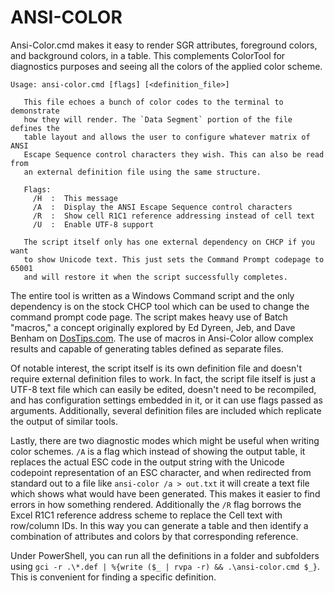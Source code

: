 # ANSI-COLOR

Ansi-Color.cmd makes it easy to render SGR attributes, foreground colors, and background colors, in a table. This complements ColorTool for diagnostics purposes and seeing all the colors of the applied color scheme.

```plain
Usage: ansi-color.cmd [flags] [<definition_file>]

   This file echoes a bunch of color codes to the terminal to demonstrate
   how they will render. The `Data Segment` portion of the file defines the
   table layout and allows the user to configure whatever matrix of ANSI
   Escape Sequence control characters they wish. This can also be read from
   an external definition file using the same structure.

   Flags:
     /H  :  This message
     /A  :  Display the ANSI Escape Sequence control characters
     /R  :  Show cell R1C1 reference addressing instead of cell text
     /U  :  Enable UTF-8 support

   The script itself only has one external dependency on CHCP if you want
   to show Unicode text. This just sets the Command Prompt codepage to 65001
   and will restore it when the script successfully completes.
   ```

   The entire tool is written as a Windows Command script and the only dependency is on the stock CHCP tool which can be used to change the command prompt code page. The script makes heavy use of Batch "macros," a concept originally explored by Ed Dyreen, Jeb, and Dave Benham on [DosTips.com](https://www.dostips.com/forum/viewtopic.php?f=3&t=1827). The use of macros in Ansi-Color allow complex results and capable of generating tables defined as separate files.
   
   Of notable interest, the script itself is its own definition file and doesn't require external definition files to work. In fact, the script file itself is just a UTF-8 text file which can easily be edited, doesn't need to be recompiled, and has configuration settings embedded in it, or it can use flags passed as arguments. Additionally, several definition files are included which replicate the output of similar tools.
   
   Lastly, there are two diagnostic modes which might be useful when writing color schemes. `/A` is a flag which instead of showing the output table, it replaces the actual ESC code in the output string with the Unicode codepoint representation of an ESC character, and when redirected from standard out to a file like `ansi-color /a > out.txt` it will create a text file which shows what would have been generated. This makes it easier to find errors in how something rendered. Additionally the `/R` flag borrows the Excel R1C1 reference address scheme to replace the Cell text with row/column IDs. In this way you can generate a table and then identify a combination of attributes and colors by that corresponding reference.

   Under PowerShell, you can run all the definitions in a folder and subfolders using `gci -r .\*.def | %{write ($_ | rvpa -r) && .\ansi-color.cmd $_}`. This is convenient for finding a specific definition.